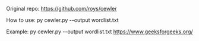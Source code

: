 Original repo: https://github.com/roys/cewler

How to use:
py cewler.py --output wordlist.txt <WEBSITE NAME>

Example:
py cewler.py --output wordlist.txt https://www.geeksforgeeks.org/
